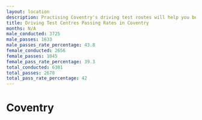 ```yaml
---
layout: location
description: Practising Coventry's driving test routes will help you become more confident in your gear-changing abilities.
title: Driving Test Centres Passing Rates in Coventry
months: N/A
male_conducted: 3725
male_passes: 1633
male_passes_rate_percentage: 43.8
female_conducted: 2656
female_passes: 1045
female_pass_rate_percentage: 39.3
total_conducted: 6381
total_passes: 2678
total_pass_rate_percentage: 42
---
```


# Coventry

